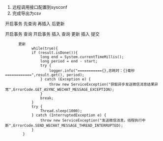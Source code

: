 1. 远程调用接口配置到sysconf
2. 完成导出为csv

开启事务
先查询 
再插入
后更新

开启事务
查询      开启事务
插入      查询
更新      插入
提交      
          
          更新
				while(true){
			    if (result.isDone()){
                    long end = System.currentTimeMillis();
                    long period = end - start;
                    try {
                        logger.info("==========={},总耗时：{}毫秒============",result.get(), period);
                    } catch (Exception e) {
                        throw new ServiceException("获取异步发送微信消息结果异常",ErrorCode.GET_ASYNC_WECHAT_MESSAGE_EXCEPTION);
                    }
                    break;
                }
                try {
                    Thread.sleep(1000);
                } catch (InterruptedException e) {
                    throw new ServiceException("发送微信消息，线程执行中断",ErrorCode.SEND_WECHAT_MESSAGE_THREAD_INTERRUPTED);
                }
            }